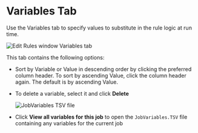 # Variables Tab

Use the Variables tab to specify values to substitute in the rule logic at run time.

![Edit Rules window Variables tab](/img/product_docs/accessanalyzer/admin/analysis/businessrules/variables.webp)

This tab contains the following options:

- Sort by Variable or Value in descending order by clicking the preferred column header. To sort by
  ascending Value, click the column header again. The default is by ascending Value.
- To delete a variable, select it and click **Delete**

    ![JobVariables TSV file](/img/product_docs/accessanalyzer/admin/analysis/businessrules/jobvariablestsv.webp)

- Click **View all variables for this job** to open the `JobVariables.TSV` file containing any
  variables for the current job
